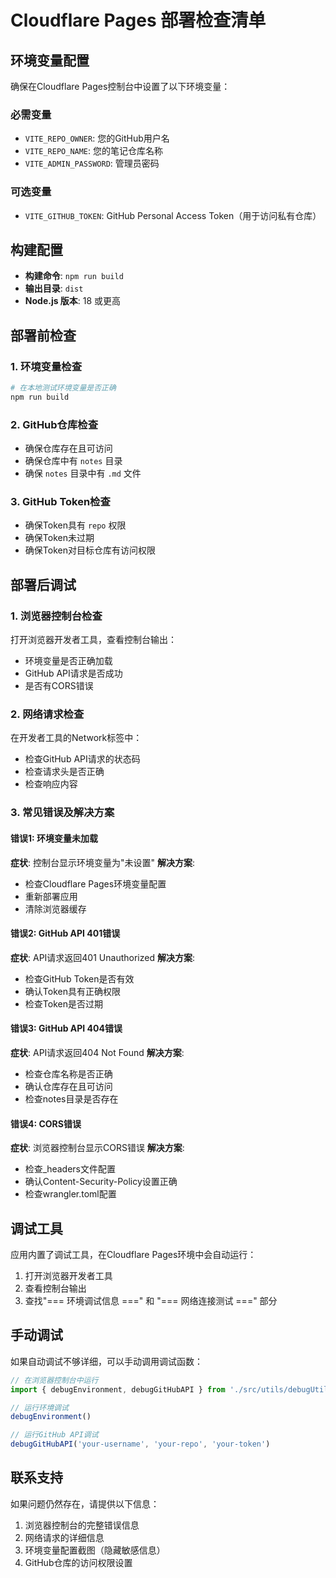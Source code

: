 # Cloudflare Pages 部署检查清单

## 环境变量配置

确保在Cloudflare Pages控制台中设置了以下环境变量：

### 必需变量
- `VITE_REPO_OWNER`: 您的GitHub用户名
- `VITE_REPO_NAME`: 您的笔记仓库名称  
- `VITE_ADMIN_PASSWORD`: 管理员密码

### 可选变量
- `VITE_GITHUB_TOKEN`: GitHub Personal Access Token（用于访问私有仓库）

## 构建配置

- **构建命令**: `npm run build`
- **输出目录**: `dist`
- **Node.js 版本**: 18 或更高

## 部署前检查

### 1. 环境变量检查
```bash
# 在本地测试环境变量是否正确
npm run build
```

### 2. GitHub仓库检查
- 确保仓库存在且可访问
- 确保仓库中有 `notes` 目录
- 确保 `notes` 目录中有 `.md` 文件

### 3. GitHub Token检查
- 确保Token具有 `repo` 权限
- 确保Token未过期
- 确保Token对目标仓库有访问权限

## 部署后调试

### 1. 浏览器控制台检查
打开浏览器开发者工具，查看控制台输出：
- 环境变量是否正确加载
- GitHub API请求是否成功
- 是否有CORS错误

### 2. 网络请求检查
在开发者工具的Network标签中：
- 检查GitHub API请求的状态码
- 检查请求头是否正确
- 检查响应内容

### 3. 常见错误及解决方案

#### 错误1: 环境变量未加载
**症状**: 控制台显示环境变量为"未设置"
**解决方案**: 
- 检查Cloudflare Pages环境变量配置
- 重新部署应用
- 清除浏览器缓存

#### 错误2: GitHub API 401错误
**症状**: API请求返回401 Unauthorized
**解决方案**:
- 检查GitHub Token是否有效
- 确认Token具有正确权限
- 检查Token是否过期

#### 错误3: GitHub API 404错误
**症状**: API请求返回404 Not Found
**解决方案**:
- 检查仓库名称是否正确
- 确认仓库存在且可访问
- 检查notes目录是否存在

#### 错误4: CORS错误
**症状**: 浏览器控制台显示CORS错误
**解决方案**:
- 检查_headers文件配置
- 确认Content-Security-Policy设置正确
- 检查wrangler.toml配置

## 调试工具

应用内置了调试工具，在Cloudflare Pages环境中会自动运行：

1. 打开浏览器开发者工具
2. 查看控制台输出
3. 查找"=== 环境调试信息 ===" 和 "=== 网络连接测试 ===" 部分

## 手动调试

如果自动调试不够详细，可以手动调用调试函数：

```javascript
// 在浏览器控制台中运行
import { debugEnvironment, debugGitHubAPI } from './src/utils/debugUtils'

// 运行环境调试
debugEnvironment()

// 运行GitHub API调试
debugGitHubAPI('your-username', 'your-repo', 'your-token')
```

## 联系支持

如果问题仍然存在，请提供以下信息：

1. 浏览器控制台的完整错误信息
2. 网络请求的详细信息
3. 环境变量配置截图（隐藏敏感信息）
4. GitHub仓库的访问权限设置 